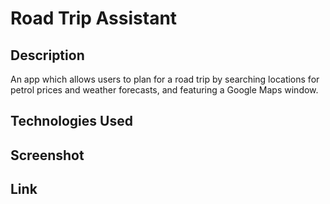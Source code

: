 # Road Trip Assistant
## Description
An app which allows users to plan for a road trip by searching locations for petrol prices and weather forecasts, and featuring a Google Maps window.
## Technologies Used
## Screenshot
## Link
